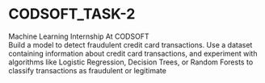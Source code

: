 # CODSOFT_TASK-2
Machine Learning Internship At CODSOFT
<br>
Build a model to detect fraudulent credit card transactions. Use a
dataset containing information about credit card transactions, and
experiment with algorithms like Logistic Regression, Decision Trees,
or Random Forests to classify transactions as fraudulent or
legitimate
